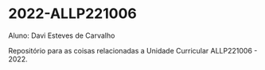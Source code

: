# 2022-ALLP221006

Aluno: Davi Esteves de Carvalho

Repositório para as coisas relacionadas a Unidade Curricular ALLP221006 - 2022.
